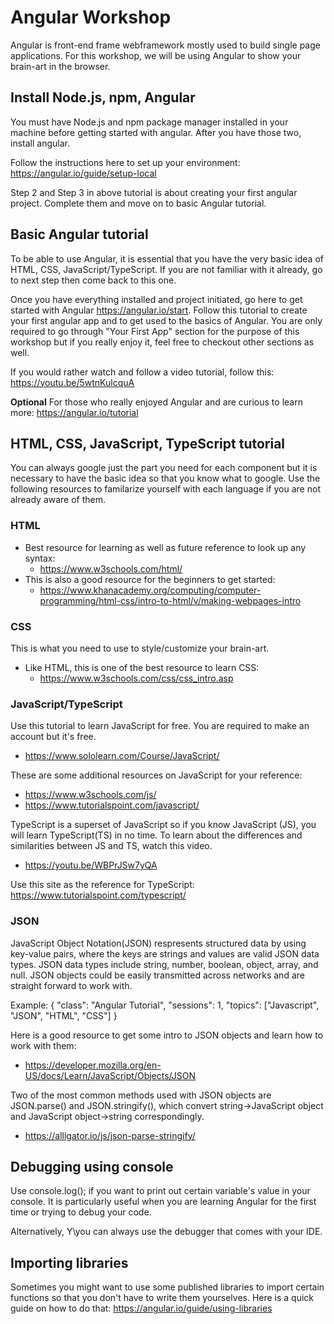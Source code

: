 # Angular Workshop
Angular is front-end frame webframework mostly used to build single page applications. For this workshop, we will be using Angular to show your brain-art in the browser.

## Install Node.js, npm, Angular
You must have Node.js and npm package manager installed in your machine before getting started with angular. After you have those two, install angular.

Follow the instructions here to set up your environment: https://angular.io/guide/setup-local

Step 2 and Step 3 in above tutorial is about creating your first angular project. Complete them and move on to basic Angular tutorial.

## Basic Angular tutorial
To be able to use Angular, it is essential that you have the very basic idea of HTML, CSS, JavaScript/TypeScript. If you are not familiar with it already, go to next step then come back to this one.

Once you have everything installed and project initiated, go here to get started with Angular https://angular.io/start. Follow this tutorial to create your first angular app and to get used to the basics of Angular. You are only required to go through "Your First App" section for the purpose of this workshop but if you really enjoy it, feel free to checkout other sections as well.

If you would rather watch and follow a video tutorial, follow this: https://youtu.be/5wtnKulcquA

**Optional** For those who really enjoyed Angular and are curious to learn more: https://angular.io/tutorial

## HTML, CSS, JavaScript, TypeScript tutorial
You can always google just the part you need for each component but it is necessary to have the basic idea so that you know what to google. Use the following resources to familarize yourself with each language if you are not already aware of them.

### HTML
- Best resource for learning as well as future reference to look up any syntax:
    - https://www.w3schools.com/html/
- This is also a good resource for the beginners to get started:
    - https://www.khanacademy.org/computing/computer-programming/html-css/intro-to-html/v/making-webpages-intro

### CSS
This is what you need to use to style/customize your brain-art.
- Like HTML, this is one of the best resource to learn CSS:
    - https://www.w3schools.com/css/css_intro.asp

### JavaScript/TypeScript
Use this tutorial to learn JavaScript for free. You are required to make an account but it's free.
- https://www.sololearn.com/Course/JavaScript/

These are some additional resources on JavaScript for your reference:
- https://www.w3schools.com/js/
- https://www.tutorialspoint.com/javascript/

TypeScript is a superset of JavaScript so if you know JavaScript (JS), you will learn TypeScript(TS) in no time. To learn about the differences and similarities between JS and TS, watch this video.
- https://youtu.be/WBPrJSw7yQA

Use this site as the reference for TypeScript: https://www.tutorialspoint.com/typescript/

### JSON
JavaScript Object Notation(JSON) respresents structured data by using key-value pairs, where the keys are strings and values are valid JSON data types. JSON data types include string, number, boolean, object, array, and null. JSON objects could be easily transmitted across networks and are straight forward to work with. 

Example: { "class": "Angular Tutorial", "sessions": 1, "topics": ["Javascript", "JSON", "HTML", "CSS"] }

Here is a good resource to get some intro to JSON objects and learn how to work with them:
- https://developer.mozilla.org/en-US/docs/Learn/JavaScript/Objects/JSON

Two of the most common methods used with JSON objects are JSON.parse() and JSON.stringify(), which convert string->JavaScript object and JavaScript object->string correspondingly. 
- https://alligator.io/js/json-parse-stringify/

## Debugging using console
Use console.log(<variableHere>); if you want to print out certain variable's value in your console. It is particularly useful when you are learning Angular for the first time or trying to debug your code.

Alternatively, Y\you can always use the debugger that comes with your IDE.

## Importing libraries 
Sometimes you might want to use some published libraries to import certain functions so that you don't have to write them yourselves. Here is a quick guide on how to do that: https://angular.io/guide/using-libraries
